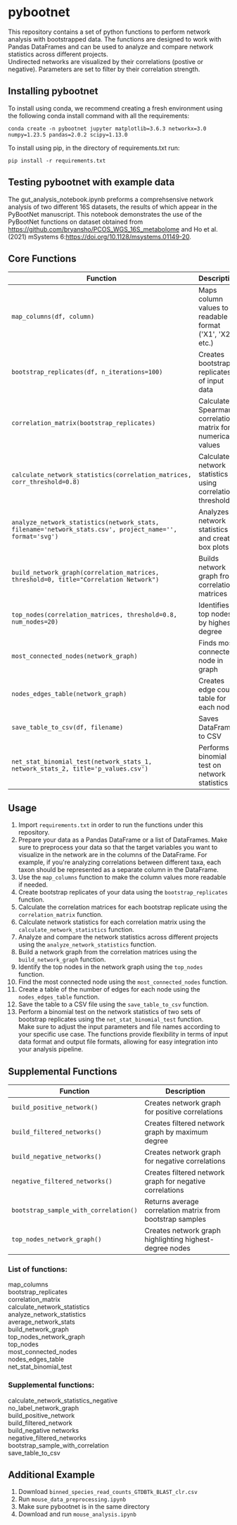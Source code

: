 # pybootnet 
This repository contains a set of python functions to perform network analysis with bootstrapped data. The functions are designed to work with Pandas DataFrames and can be used to analyze and compare network statistics across different projects.  
Undirected networks are visualized by their correlations (postive or negative). Parameters are set to filter by their correlation strength.  

## Installing pybootnet
To install using conda, we recommend creating a fresh environment using the following conda install command with all the requirements:
```
conda create -n pybootnet jupyter matplotlib=3.6.3 networkx=3.0 numpy=1.23.5 pandas=2.0.2 scipy=1.13.0
```

To install using pip, in the directory of requirements.txt run:
```
pip install -r requirements.txt
```

## Testing pybootnet with example data
The gut_analysis_notebook.ipynb preforms a comprehsensive network analysis of two different 16S datasets, the results of which appear in the PyBootNet manuscript. This notebook demonstrates the use of the PyBootNet functions on dataset obtained from https://github.com/bryansho/PCOS_WGS_16S_metabolome and Ho et al. (2021) mSystems 6:https://doi.org/10.1128/msystems.01149-20.

## Core Functions

| Function | Description |
|----------|-------------|
| `map_columns(df, column)` | Maps column values to readable format ('X1', 'X2', etc.) |
| `bootstrap_replicates(df, n_iterations=100)` | Creates bootstrap replicates of input data |
| `correlation_matrix(bootstrap_replicates)` | Calculates Spearman correlation matrix for numerical values |
| `calculate_network_statistics(correlation_matrices, corr_threshold=0.8)` | Calculates network statistics using correlation threshold |
| `analyze_network_statistics(network_stats, filename='network_stats.csv', project_name='', format='svg')` | Analyzes network statistics and creates box plots |
| `build_network_graph(correlation_matrices, threshold=0, title="Correlation Network")` | Builds network graph from correlation matrices |
| `top_nodes(correlation_matrices, threshold=0.8, num_nodes=20)` | Identifies top nodes by highest degree |
| `most_connected_nodes(network_graph)` | Finds most connected node in graph |
| `nodes_edges_table(network_graph)` | Creates edge count table for each node |
| `save_table_to_csv(df, filename)` | Saves DataFrame to CSV |
| `net_stat_binomial_test(network_stats_1, network_stats_2, title='p_values.csv')` | Performs binomial test on network statistics |

  
## Usage   
1. Import `requirements.txt` in order to run the functions under this repository.  
2. Prepare your data as a Pandas DataFrame or a list of DataFrames. Make sure to preprocess your data so that the target variables you want to visualize in the network are in the columns of the DataFrame. For example, if you're analyzing correlations between different taxa, each taxon should be represented as a separate column in the DataFrame. 
3. Use the `map_columns` function to make the column values more readable if needed.  
4. Create bootstrap replicates of your data using the `bootstrap_replicates` function.  
5. Calculate the correlation matrices for each bootstrap replicate using the `correlation_matrix` function.  
6. Calculate network statistics for each correlation matrix using the `calculate_network_statistics` function.  
7. Analyze and compare the network statistics across different projects using the `analyze_network_statistics` function.  
8. Build a network graph from the correlation matrices using the `build_network_graph` function.  
9. Identify the top nodes in the network graph using the `top_nodes` function.  
10. Find the most connected node using the `most_connected_nodes` function.  
11. Create a table of the number of edges for each node using the `nodes_edges_table` function.  
12. Save the table to a CSV file using the `save_table_to_csv` function.  
13. Perform a binomial test on the network statistics of two sets of bootstrap replicates using the `net_stat_binomial_test` function.  
Make sure to adjust the input parameters and file names according to your specific use case. The functions provide flexibility in terms of input data format and output file formats, allowing for easy integration into your analysis pipeline.  

## Supplemental Functions

| Function | Description |
|----------|-------------|
| `build_positive_network()` | Creates network graph for positive correlations |
| `build_filtered_networks()` | Creates filtered network graph by maximum degree |
| `build_negative_networks()` | Creates network graph for negative correlations |
| `negative_filtered_networks()` | Creates filtered network graph for negative correlations |
| `bootstrap_sample_with_correlation()` | Returns average correlation matrix from bootstrap samples |
| `top_nodes_network_graph()` | Creates network graph highlighting highest-degree nodes |


### List of functions:  
map_columns  
bootstrap_replicates  
correlation_matrix  
calculate_network_statistics  
analyze_network_statistics  
average_network_stats  
build_network_graph  
top_nodes_network_graph  
top_nodes  
most_connected_nodes  
nodes_edges_table  
net_stat_binomial_test  


### Supplemental functions:  
calculate_network_statistics_negative  
no_label_network_graph   
build_positive_network  
build_filtered_network  
build_negative networks  
negative_filtered_networks  
bootstrap_sample_with_correlation  
save_table_to_csv  


## Additional Example 
1. Download `binned_species_read_counts_GTDBTk_BLAST_clr.csv`
2. Run `mouse_data_preprocessing.ipynb`
3. Make sure pybootnet is in the same directory
4. Download and run `mouse_analysis.ipynb` 
